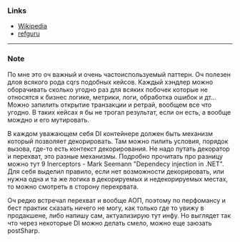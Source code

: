 ﻿### Links
* [Wikipedia](https://ru.wikipedia.org/wiki/%D0%94%D0%B5%D0%BA%D0%BE%D1%80%D0%B0%D1%82%D0%BE%D1%80_(%D1%88%D0%B0%D0%B1%D0%BB%D0%BE%D0%BD_%D0%BF%D1%80%D0%BE%D0%B5%D0%BA%D1%82%D0%B8%D1%80%D0%BE%D0%B2%D0%B0%D0%BD%D0%B8%D1%8F))
* [refguru](https://refactoring.guru/ru/design-patterns/decorator)
---
### Note
По мне это оч важный и очень частоиспользуемый паттерн. Оч полезен длоя всякого рода cqrs подобных кейсов. Каждый хэндлер можно оборачивать сколько угодно раз для всяких побочек которые не относятся к бизнес логике, метрики, логи, обработка ошибок и дт... Можно запилить открытие транзакции и ретрай, вообщем все что угодно. В таких кейсах я бы не трогал результат, если он есть, а вообще мождно и его мутировать.

В каждом уважающем себя DI контейнере должен быть механизм который позволяет декорировать. Там можно пилить условия, порядок вызова, где-то есть контекст декорирования. Не надо путать декоратор и перехват, это разные механизмы. Подробно прочитать про разницу можно тут 9 Inerceptors - Mark Seemann "Dependecy injection in .NET". Для себя выделил правило, если нет возможности декорировать, или нужна одна и та же логика в декорируемых и недекорируемых местах, то можно смотреть в сторону перехрвата.

Оч редко встречал перехват и вообще АОП, поэтому по перфомансу и бест практик сказать ничего не могу, как только где то увижу в продакшене, либо напишу сам, актуализирую тут инфу. Но выглядет так что через некоторые DI можно делать смело, можно еще заюзать postSharp.